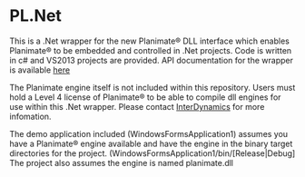 PL.Net
======

This is a .Net wrapper for the new Planimate® DLL interface which enables Planimate® to be embedded and controlled in .Net projects. Code is written in c# and VS2013 projects are provided.
API documentation for the wrapper is available [here](http://interdynamics.github.io/PL.Net/)


The Planimate engine itself is not included within this repository. Users must hold a Level 4 license of Planimate® to be able to compile dll engines for use within this .Net wrapper. Please contact [InterDynamics](http://www.interdynamics.com/contact-us/) for more infomation.


The demo application included (WindowsFormsApplication1) assumes you have a Planimate® engine available and have the engine in the binary target directories for the project. (WindowsFormsApplication1/bin/[Release|Debug]
The project also assumes the engine is named planimate.dll
